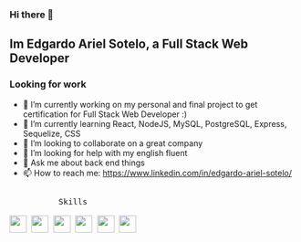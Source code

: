 ### Hi there 👋
### <h2> Im Edgardo Ariel Sotelo, a Full Stack Web Developer </h3>
### <h3> Looking for work </h2>

- 🔭 I’m currently working on my personal and final project to get certification for Full Stack Web Developer :)
- 🌱 I’m currently learning React, NodeJS, MySQL, PostgreSQL, Express, Sequelize, CSS
- 👯 I’m looking to collaborate on a great company
- 🤔 I’m looking for help with my english fluent
- 💬 Ask me about back end things
- 📫 How to reach me: https://www.linkedin.com/in/edgardo-ariel-sotelo/

<p style="display: inline-block;" align="center">
  <kbd>
    <kbd>Skills</kbd>
    <br>
    <br>
    <img width="30px" src="https://www.vectorlogo.zone/util/preview.html?image=/logos/w3_html5/w3_html5-ar21.svg" /> 
    <img width="30px" src="https://www.vectorlogo.zone/util/preview.html?image=/logos/w3_css/w3_css-ar21.svg" />
    <img width="30px" src="https://upload.vectorlogo.zone/logos/javascript/images/239ec8a4-163e-4792-83b6-3f6d96911757.svg" /> 
    <img width="30px" src="https://www.vectorlogo.zone/util/preview.html?image=/logos/reactjs/reactjs-icon.svg" /> 
    <img width="30px" src="https://media.vlpt.us/images/ajrfyd/post/9b7c546e-624f-4438-94e8-166593e074a0/2074081.jpeg" /> 
    <img width="30px" src="https://www.vectorlogo.zone/logos/nodejs/nodejs-ar21.svg" />
  </kbd>
</p>
